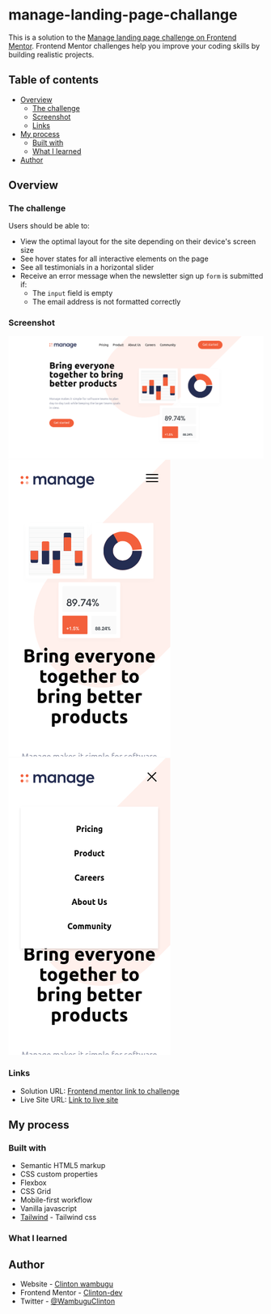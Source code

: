# manage-landing-page-challange

This is a solution to the [Manage landing page challenge on Frontend Mentor](https://www.frontendmentor.io/challenges/manage-landing-page-SLXqC6P5). Frontend Mentor challenges help you improve your coding skills by building realistic projects.

## Table of contents

- [Overview](#overview)
  - [The challenge](#the-challenge)
  - [Screenshot](#screenshot)
  - [Links](#links)
- [My process](#my-process)
  - [Built with](#built-with)
  - [What I learned](#what-i-learned)
- [Author](#author)

## Overview

### The challenge

Users should be able to:

- View the optimal layout for the site depending on their device's screen size
- See hover states for all interactive elements on the page
- See all testimonials in a horizontal slider
- Receive an error message when the newsletter sign up `form` is submitted if:
  - The `input` field is empty
  - The email address is not formatted correctly

### Screenshot

![](./Screenshot.png)
![](./Screenshot2.png)
![](./Screenshot3.png)

### Links

- Solution URL: [Frontend mentor link to challenge](https://www.frontendmentor.io/solutions/manage-landing-page-using-tailwind-css-teKiUSwMkr)
- Live Site URL: [Link to live site](https://631273504f16cf0a1c0a11f1--astounding-gingersnap-2b6cfa.netlify.app/)

## My process

### Built with

- Semantic HTML5 markup
- CSS custom properties
- Flexbox
- CSS Grid
- Mobile-first workflow
- Vanilla javascript
- [Tailwind](https://tailwindcss.com/) - Tailwind css


### What I learned


## Author

- Website - [Clinton wambugu](https://clintonwambugu-portfolio.herokuapp.com/)
- Frontend Mentor - [Clinton-dev](https://www.frontendmentor.io/profile/Clinton-dev)
- Twitter - [@WambuguClinton](https://twitter.com/WambuguClinton)


